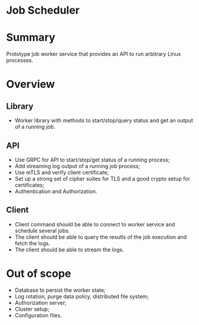 # Job Scheduler

# Summary

Prototype job worker service that provides an API to run arbitrary Linux processes.


# Overview

## Library

*   Worker library with methods to start/stop/query status and get an output of a running job.

## API

*   Use GRPC for API to start/stop/get status of a running process;
*   Add streaming log output of a running job process; 
*   Use mTLS and verify client certificate; 
*   Set up a strong set of cipher suites for TLS and a good crypto setup for certificates;
*   Authentication and Authorization.

## Client	

*   Client command should be able to connect to worker service and schedule several jobs. 
*   The client should be able to query the results of the job execution and fetch the logs. 
*   The client should be able to stream the logs.

# Out of scope

*   Database to persist the worker state;
*   Log rotation, purge data policy, distributed file system;
*   Authorization server;
*   Cluster setup;
*   Configuration files.





